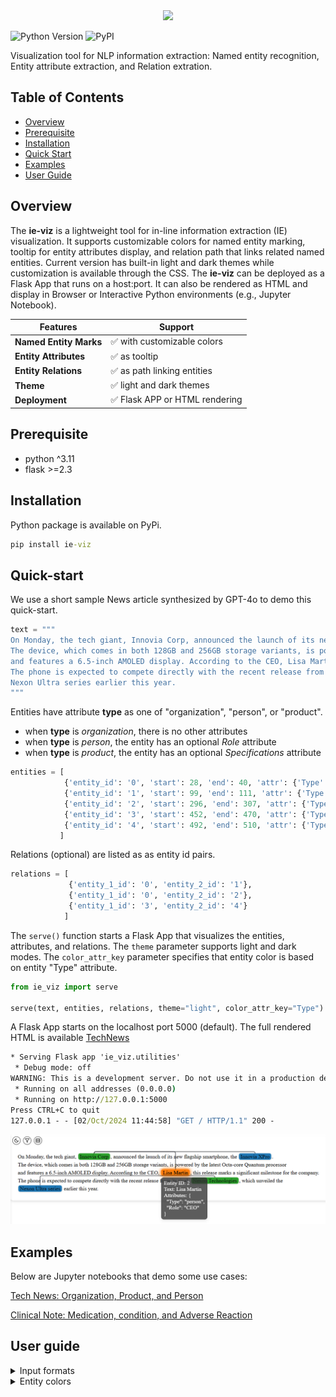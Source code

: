 <div align="center"><img src=doc_asset/readme_img/ie-viz.png width=800 ></div>

![Python Version](https://img.shields.io/pypi/pyversions/ie-viz)
![PyPI](https://img.shields.io/pypi/v/ie-viz)

Visualization tool for NLP information extraction: Named entity recognition, Entity attribute extraction, and Relation extration.

## Table of Contents
- [Overview](#overview)
- [Prerequisite](#prerequisite)
- [Installation](#installation)
- [Quick Start](#quick-start)
- [Examples](#examples)
- [User Guide](#user-guide)

## Overview
The **ie-viz** is a lightweight tool for in-line information extraction (IE) visualization. It supports customizable colors for named entity marking, tooltip for entity attributes display, and relation path that links related named entities. Current version has built-in light and dark themes while customization is available through the CSS. The **ie-viz** can be deployed as a Flask App that runs on a host:port. It can also be rendered as HTML and display in Browser or Interactive Python environments (e.g., Jupyter Notebook). 

| Features | Support |
|----------|----------|
| **Named Entity Marks** | :white_check_mark: with customizable colors |
| **Entity Attributes** | :white_check_mark: as tooltip |
| **Entity Relations** | :white_check_mark: as path linking entities |
| **Theme** | :white_check_mark: light and dark themes |
| **Deployment** | :white_check_mark: Flask APP or HTML rendering |


## Prerequisite
- python ^3.11
- flask >=2.3

## Installation
Python package is available on PyPi.
```cmd
pip install ie-viz
```

## Quick-start
We use a short sample News article synthesized by GPT-4o to demo this quick-start.

```Python
text = """
On Monday, the tech giant, Innovia Corp, announced the launch of its new flagship smartphone, the Innovia XPro. 
The device, which comes in both 128GB and 256GB storage variants, is powered by the latest Octa-core Quantum processor 
and features a 6.5-inch AMOLED display. According to the CEO, Lisa Martin, this release marks a significant milestone for the company. 
The phone is expected to compete directly with the recent release from its rival, Nexon Technologies, which unveiled the 
Nexon Ultra series earlier this year.
"""
```

Entities have attribute **type** as one of "organization", "person", or "product". 
- when **type** is *organization*, there is no other attributes
- when **type** is *person*, the entity has an optional *Role* attribute
- when **type** is *product*, the entity has an optional *Specifications* attribute

```python
entities = [
            {'entity_id': '0', 'start': 28, 'end': 40, 'attr': {'Type': 'organization'}}, 
            {'entity_id': '1', 'start': 99, 'end': 111, 'attr': {'Type': 'product', 'Specifications': '128GB, 256GB, Octa-core Quantum processor, 6.5-inch AMOLED display'}}, 
            {'entity_id': '2', 'start': 296, 'end': 307, 'attr': {'Type': 'person', 'Role': 'CEO'}}, 
            {'entity_id': '3', 'start': 452, 'end': 470, 'attr': {'Type': 'organization'}}, 
            {'entity_id': '4', 'start': 492, 'end': 510, 'attr': {'Type': 'product'}}
           ]
```

Relations (optional) are listed as as entity id pairs.
```python
relations = [
             {'entity_1_id': '0', 'entity_2_id': '1'}, 
             {'entity_1_id': '0', 'entity_2_id': '2'}, 
             {'entity_1_id': '3', 'entity_2_id': '4'}
            ]
```

The `serve()` function starts a Flask App that visualizes the entities, attributes, and relations. The `theme` parameter supports light and dark modes. The `color_attr_key` parameter specifies that entity color is based on entity "Type" attribute. 
```python
from ie_viz import serve

serve(text, entities, relations, theme="light", color_attr_key="Type")
```

A Flask App starts on the localhost port 5000 (default). The full rendered HTML is available [TechNews](demo/TechNews.html)
```cmd
* Serving Flask app 'ie_viz.utilities'
 * Debug mode: off
WARNING: This is a development server. Do not use it in a production deployment. Use a production WSGI server instead.
 * Running on all addresses (0.0.0.0)
 * Running on http://127.0.0.1:5000
Press CTRL+C to quit
127.0.0.1 - - [02/Oct/2024 11:44:58] "GET / HTTP/1.1" 200 -
```

<div align="left"><img src="doc_asset/readme_img/TechNews.PNG" width=800 ></div>

## Examples

Below are Jupyter notebooks that demo some use cases:

[Tech News: Organization, Product, and Person](demo/TechNews.ipynb)

[Clinical Note: Medication, condition, and Adverse Reaction](demo/ClinicalNote.ipynb)

## User guide

<details>
<summary> Input formats </summary>

Both the `serve()` and `render()` functions accept the same data types for input. 

The entities must be a list of dictionaries. Each dictionary must have `entity_id`, `start`, and `end` keys. The `attr` key is optional and can be used for entity attributes display or entity coloring. 
```python
entities = [
            {'entity_id': '<entity id>', 'start': <start char>, 'end': <end char>}, 
            {'entity_id': '<entity id>', 'start': <start char>, 'end': <end char>, 'attr': {'<attribute key>': '<attribute value>'}},
            ...
           ]
```

The relations is optional. It must be a list of dictionaries with `entity_1_id` and `entity_2_id` keys. 
```python
relations = [
             {'entity_1_id': '<entity id>', 'entity_2_id': '<entity id>'}, 
             {'entity_1_id': '<entity id>', 'entity_2_id': '<entity id>'}, 
             ...
            ]
```

</details>

<details>
<summary> Entity colors </summary>

There are two parameters to customize the entity colors, `color_attr_key` or `color_map_func`. If none of them are defined, a default color is assigned to all entities. 

The `color_attr_key` is a easier way to define entity color. It specifies an attribute key to be used. All entities with the same attribute value will be assigned the same color. 

```python
from ie_viz import serve

serve(text, entities, color_attr_key="<attribute key to assign color>")
```

Note that all entities must have that attribute key, or an error will be raised.

The `color_map_func` is a more flexible way to define colors. Users define a custom function that inputs an entity and returns a default color name or a hex color code (as string). 

```python 
def color_map_func(entity) -> str:
    if entity['attr']['<attribute key>'] == "<a certain value>":
        return "gray"
    else:
        return "#03A9F4"

serve(text, entities, color_map_func=color_map_func)
```
Note that the `color_map_func` has higher priority than `color_attr_key`. When provided, the `color_attr_key` will be overwritten.

</details>